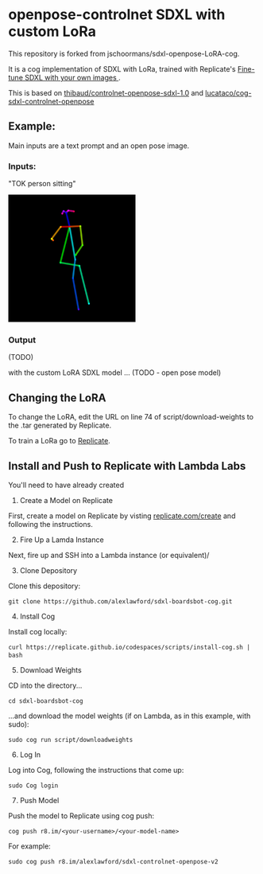 # openpose-controlnet SDXL with custom LoRa
This repository is forked from jschoormans/sdxl-openpose-LoRA-cog.

It is a cog implementation of SDXL with LoRa, trained with Replicate's [Fine-tune SDXL with your own images
](https://replicate.com/blog/fine-tune-sdxl).

This is based on [thibaud/controlnet-openpose-sdxl-1.0](https://huggingface.co/thibaud/controlnet-openpose-sdxl-1.0) and [lucataco/cog-sdxl-controlnet-openpose](https://github.com/lucataco/cog-sdxl-controlnet-openpose)

## Example:

Main inputs are a text prompt and an open pose image.

### Inputs:

"TOK person sitting"

<img src="sitting_05.png" width="256" height="256" alt="Open Pose Image" />

### Output

(TODO)

with the custom LoRA SDXL model ... (TODO - open pose model)

## Changing the LoRA
To change the LoRA, edit the URL on line 74 of script/download-weights to the .tar generated by Replicate.

To train a LoRa go to [Replicate](https://replicate.com/blog/fine-tune-sdxl).

## Install and Push to Replicate with Lambda Labs

You'll need to have already created 

1) Create a Model on Replicate

First, create a model on Replicate by visting [replicate.com/create](https://replicate.com/create) and following the instructions.

2) Fire Up a Lamda Instance 

Next, fire up and SSH into a Lambda instance (or equivalent)/

3) Clone Depository

Clone this depository:

    git clone https://github.com/alexlawford/sdxl-boardsbot-cog.git

4) Install Cog

Install cog locally:

    curl https://replicate.github.io/codespaces/scripts/install-cog.sh | bash

5) Download Weights

CD into the directory...

    cd sdxl-boardsbot-cog

...and download the model weights (if on Lambda, as in this example, with sudo):

    sudo cog run script/downloadweights

6) Log In

Log into Cog, following the instructions that come up:

    sudo Cog login

7)  Push Model

Push the model to Replicate using cog push:

    cog push r8.im/<your-username>/<your-model-name>

For example:

    sudo cog push r8.im/alexlawford/sdxl-controlnet-openpose-v2

